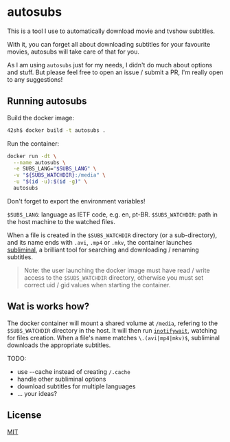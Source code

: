# autosubs

This is a tool I use to automatically download movie and tvshow subtitles.

With it, you can forget all about downloading subtitles for your favourite
movies, autosubs will take care of that for you.

As I am using `autosubs` just for my needs, I didn't do much about options and
stuff. But please feel free to open an issue / submit a PR, I'm really open to
any suggestions!

## Running autosubs

Build the docker image:

```sh
42sh$ docker build -t autosubs .
```

Run the container:

```sh
docker run -dt \
  --name autosubs \
  -e SUBS_LANG="$SUBS_LANG" \
  -v "${SUBS_WATCHDIR}:/media" \
  -u "$(id -u):$(id -g)" \
  autosubs
```

Don't forget to export the environment variables!

`$SUBS_LANG`: language as IETF code, e.g. en, pt-BR.
`$SUBS_WATCHDIR`: path in the host machine to the watched files.

When a file is created in the `$SUBS_WATCHDIR` directory (or a sub-directory),
and its name ends with `.avi`, `.mp4` or `.mkv`, the container launches
[subliminal](https://github.com/Diaoul/subliminal), a brilliant tool for
searching and downloading / renaming subtitles.

> Note: the user launching the docker image must have read / write access to
> the `$SUBS_WATCHDIR` directory, otherwise you must set correct uid / gid
> values when starting the container.

## Wat is works how?

The docker container will mount a shared volume at `/media`, refering to the
`$SUBS_WATCHDIR` directory in the host. It will then run
[`inotifywait`](https://linux.die.net/man/1/inotifywait), watching for files
creation. When a file's name matches `\.(avi|mp4|mkv)$`, subliminal downloads
the appropriate subtitles.

TODO:

- use --cache instead of creating `/.cache`
- handle other subliminal options
- download subtitles for multiple languages
- ... your ideas?

## License

[MIT](./LICENSE)
